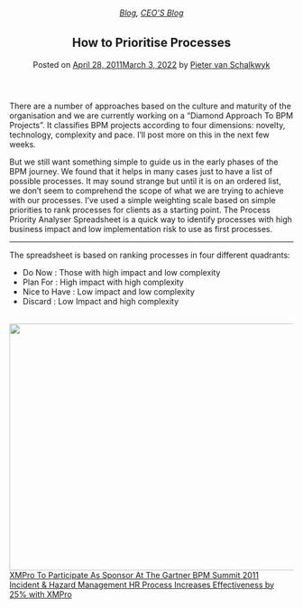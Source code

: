 
<article class="post-244 post type-post status-publish format-standard has-post-thumbnail hentry category-blog category-pieter-blog tag-bpm" id="post-244">
<div class="article-inner">
<header class="entry-header">
<div class="entry-header-text entry-header-text-top text-center">
<h6 class="entry-category is-xsmall"><a href="https://xmpro.com/category/blog/" rel="category tag">Blog</a>, <a href="https://xmpro.com/category/blog/pieter-blog/" rel="category tag">CEO'S Blog</a></h6><h1 class="entry-title">How to Prioritise Processes</h1><div class="entry-divider is-divider small"></div>
<div class="entry-meta uppercase is-xsmall">
<span class="posted-on">Posted on <a href="https://xmpro.com/how-to-prioritise-processes/" rel="bookmark"><time class="entry-date published" datetime="2011-04-28T06:04:52+00:00">April 28, 2011</time><time class="updated" datetime="2022-03-03T04:13:01+00:00">March 3, 2022</time></a></span> <span class="byline">by <span class="meta-author vcard"><a class="url fn n" href="https://xmpro.com/author/pietervs/">Pieter van Schalkwyk</a></span></span> </div>
</div>
</header>
<div class="entry-content single-page">
<p>There are a number of approaches based on the culture and maturity of the organisation and we are currently working on a “Diamond Approach To BPM Projects”. It classifies BPM projects according to four dimensions: novelty, technology, complexity and pace. I’ll post more on this in the next few weeks.</p>
<p>But we still want something simple to guide us in the early phases of the BPM journey. We found that it helps in many cases just to have a list of possible processes. It may sound strange but until it is on an ordered list, we don’t seem to comprehend the scope of what we are trying to achieve with our processes. I’ve used a simple weighting scale based on simple priorities to rank processes for clients as a starting point. The Process Priority Analyser Spreadsheet is a quick way to identify processes with high business impact and low implementation risk to use as first processes.</p>
<hr id="system-readmore"/>
<p>The spreadsheet is based on ranking processes in four different quadrants:</p>
<ul>
<li>Do Now : Those with high impact and low complexity</li>
<li>Plan For : High impact with high complexity</li>
<li>Nice to Have : Low impact and low complexity</li>
<li>Discard : Low Impact and high complexity</li>
</ul>
<div> <a href="https://xmpro.com/wp-content/uploads/2011/04/xmpro-ppa.png"><img height="437" src="https://xmpro.com/wp-content/uploads/2011/04/xmpro-ppa.png" width="600"/>
</a></div>
<div></div>
<div class="blog-share text-center"><div class="is-divider medium"></div><div class="social-icons share-icons share-row relative"><a aria-label="Share on WhatsApp" class="icon button circle is-outline tooltip whatsapp show-for-medium" data-action="share/whatsapp/share" href="whatsapp://send?text=How%20to%20Prioritise%20Processes - https://xmpro.com/how-to-prioritise-processes/" title="Share on WhatsApp"><i class="icon-whatsapp"></i></a><a aria-label="Share on Facebook" class="icon button circle is-outline tooltip facebook" data-label="Facebook" href="https://www.facebook.com/sharer.php?u=https://xmpro.com/how-to-prioritise-processes/" onclick="window.open(this.href,this.title,'width=500,height=500,top=300px,left=300px'); return false;" rel="noopener nofollow" target="_blank" title="Share on Facebook"><i class="icon-facebook"></i></a><a aria-label="Share on Twitter" class="icon button circle is-outline tooltip twitter" href="https://twitter.com/share?url=https://xmpro.com/how-to-prioritise-processes/" onclick="window.open(this.href,this.title,'width=500,height=500,top=300px,left=300px'); return false;" rel="noopener nofollow" target="_blank" title="Share on Twitter"><i class="icon-twitter"></i></a><a aria-label="Email to a Friend" class="icon button circle is-outline tooltip email" href="/cdn-cgi/l/email-protection#96a9e5e3f4fcf3f5e2abdef9e1b3a4a6e2f9b3a4a6c6e4fff9e4ffe2ffe5f3b3a4a6c6e4f9f5f3e5e5f3e5b0f4f9f2efabd5fef3f5fdb3a4a6e2feffe5b3a4a6f9e3e2b3a5d7b3a4a6fee2e2e6e5b3a5d7b3a4d0b3a4d0eefbe6e4f9b8f5f9fbb3a4d0fef9e1bbe2f9bbe6e4fff9e4ffe2ffe5f3bbe6e4f9f5f3e5e5f3e5b3a4d0" rel="nofollow" title="Email to a Friend"><i class="icon-envelop"></i></a><a aria-label="Pin on Pinterest" class="icon button circle is-outline tooltip pinterest" href="https://pinterest.com/pin/create/button?url=https://xmpro.com/how-to-prioritise-processes/&amp;media=https://xmpro.com/wp-content/uploads/2011/04/xmpro-ppa.png&amp;description=How%20to%20Prioritise%20Processes" onclick="window.open(this.href,this.title,'width=500,height=500,top=300px,left=300px'); return false;" rel="noopener nofollow" target="_blank" title="Pin on Pinterest"><i class="icon-pinterest"></i></a><a aria-label="Share on LinkedIn" class="icon button circle is-outline tooltip linkedin" href="https://www.linkedin.com/shareArticle?mini=true&amp;url=https://xmpro.com/how-to-prioritise-processes/&amp;title=How%20to%20Prioritise%20Processes" onclick="window.open(this.href,this.title,'width=500,height=500,top=300px,left=300px'); return false;" rel="noopener nofollow" target="_blank" title="Share on LinkedIn"><i class="icon-linkedin"></i></a></div></div></div>
<nav class="navigation-post" id="nav-below" role="navigation">
<div class="flex-row next-prev-nav bt bb">
<div class="flex-col flex-grow nav-prev text-left">
<div class="nav-previous"><a href="https://xmpro.com/xmpro-to-participate-as-sponsor-at-the-gartner-bpm-summit-2011/" rel="prev"><span class="hide-for-small"><i class="icon-angle-left"></i></span> XMPro To Participate As Sponsor At The Gartner BPM Summit 2011</a></div>
</div>
<div class="flex-col flex-grow nav-next text-right">
<div class="nav-next"><a href="https://xmpro.com/incident-hazard-management-hr-process-increases-effectiveness-by-25-with-xmpro/" rel="next">Incident &amp; Hazard Management HR Process Increases Effectiveness by 25% with XMPro <span class="hide-for-small"><i class="icon-angle-right"></i></span></a></div> </div>
</div>
</nav>
</div>
</article>
<div class="comments-area" id="comments">
</div>
